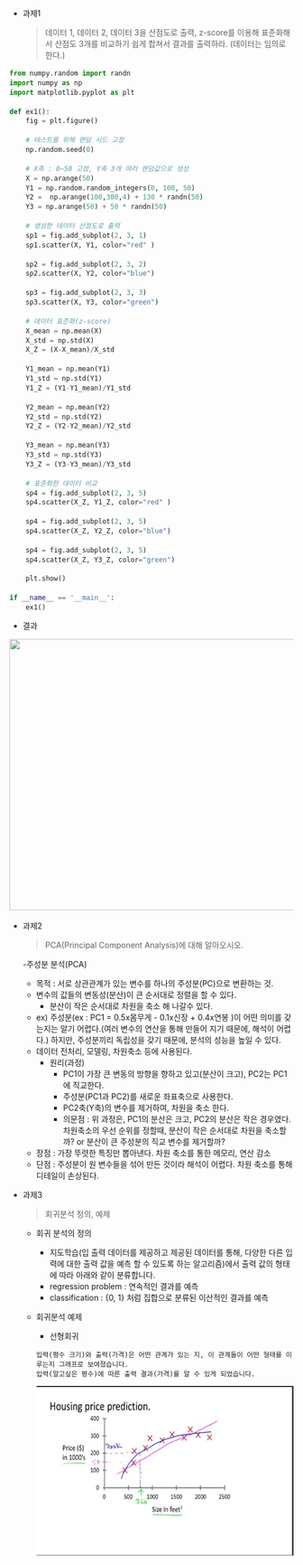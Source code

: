   
* 과제1 
  > 데이터 1, 데이터 2, 데이터 3을 산점도로 출력, z-score를 이용해 표준화해서 산점도 3개를 비교하기 쉽게 합쳐서 결과를 출력하라. (데이터는 임의로 한다.)

```python
from numpy.random import randn
import numpy as np
import matplotlib.pyplot as plt

def ex1():
    fig = plt.figure()

    # 테스트를 위해 랜덤 시드 고정
    np.random.seed(0)
    
    # X축 : 0~50 고정, Y축 3개 여러 랜덤값으로 생성
    X = np.arange(50)
    Y1 = np.random.random_integers(0, 100, 50)
    Y2 =  np.arange(100,300,4) + 130 * randn(50)
    Y3 = np.arange(50) + 50 * randn(50)

    # 생성한 데이터 산점도로 출력
    sp1 = fig.add_subplot(2, 3, 1)
    sp1.scatter(X, Y1, color="red" )

    sp2 = fig.add_subplot(2, 3, 2)
    sp2.scatter(X, Y2, color="blue")

    sp3 = fig.add_subplot(2, 3, 3)
    sp3.scatter(X, Y3, color="green")

    # 데이터 표준화(z-score)
    X_mean = np.mean(X)
    X_std = np.std(X)
    X_Z = (X-X_mean)/X_std

    Y1_mean = np.mean(Y1)
    Y1_std = np.std(Y1)
    Y1_Z = (Y1-Y1_mean)/Y1_std

    Y2_mean = np.mean(Y2)
    Y2_std = np.std(Y2)
    Y2_Z = (Y2-Y2_mean)/Y2_std

    Y3_mean = np.mean(Y3)
    Y3_std = np.std(Y3)
    Y3_Z = (Y3-Y3_mean)/Y3_std
    
    # 표준화한 데이터 비교
    sp4 = fig.add_subplot(2, 3, 5)
    sp4.scatter(X_Z, Y1_Z, color="red" )

    sp4 = fig.add_subplot(2, 3, 5)
    sp4.scatter(X_Z, Y2_Z, color="blue")

    sp4 = fig.add_subplot(2, 3, 5)
    sp4.scatter(X_Z, Y3_Z, color="green")

    plt.show()

if __name__ == '__main__':
    ex1()

```
  - 결과
  <img src="https://github.com/twooopark/python_DL/blob/master/Assignment_0731/Figure_1.png" width="640px" height="480px" />
  



* 과제2
  > PCA(Principal Component Analysis)에 대해 알아오시오.
  
  -주성분 분석(PCA)
    - 목적 : 서로 상관관계가 있는 변수를 하나의 주성분(PC)으로 변환하는 것.
    - 변수의 값들의 변동성(분산)이 큰 순서대로 정렬을 할 수 있다.
      - 분산이 작은 순서대로 차원을 축소 해 나갈수 있다.
    - ex) 주성분(ex : PC1 = 0.5x몸무게 - 0.1x신장 + 0.4x연봉 )이 어떤 의미를 갖는지는 알기 어렵다.(여러 변수의 연산을 통해 만들어 지기 때문에, 해석이 어렵다.) 하지만, 주성분끼리 독립성을 갖기 때문에, 분석의 성능을 높일 수 있다.
    - 데이터 전처리, 모델링, 차원축소 등에 사용된다.
      - 원리(과정)
        - PC1이 가장 큰 변동의 방향을 향하고 있고(분산이 크고), PC2는 PC1에 직교한다.
        - 주성분(PC1과 PC2)를 새로운 좌표축으로 사용한다. 
        - PC2축(Y축)의 변수를 제거하여, 차원을 축소 한다.
        - 의문점 : 위 과정은, PC1의 분산은 크고, PC2의 분산은 작은 경우였다. 차원축소의 우선 순위를 정할때, 분산이 작은 순서대로 차원을 축소할까? or 분산이 큰 주성분의 직교 변수를 제거할까?
    - 장점 : 가장 뚜렷한 특징만 뽑아낸다. 차원 축소를 통한 메모리, 연산 감소
    - 단점 : 주성분이 원 변수들을 섞어 만든 것이라 해석이 어렵다. 차원 축소를 통해 디테일이 손상된다.
    
* 과제3
  > 회귀분석 정의, 예제
  
  - 회귀 분석의 정의
    - 지도학습(입 출력 데이터를 제공하고 제공된 데이터를 통해, 다양한 다른 입력에 대한 출력 값을 예측 할 수 있도록 하는 알고리즘)에서 출력 값의 형태에 따라 아래와 같이 분류합니다.
    - regression problem : 연속적인 결과를 예측
    - classification : {0, 1} 처럼 집합으로 분류된 이산적인 결과를 예측
    
  - 회귀분석 예제
    - 선형회귀
    ```
    입력(평수 크기)와 출력(가격)은 어떤 관계가 있는 지, 이 관계들이 어떤 형태를 이루는지 그래프로 보여졌습니다. 
    입력(알고싶은 평수)에 따른 출력 결과(가격)를 알 수 있게 되었습니다.
    ``` 
    <img src="https://github.com/twooopark/ML_Summary/blob/master/1-1_RegressionProblem.JPG" width="600px" height="300px" />
 

